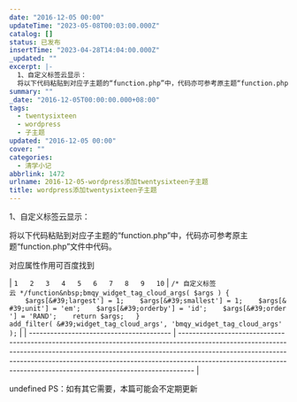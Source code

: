 ```yaml
---
date: "2016-12-05 00:00"
updateTime: "2023-05-08T00:03:00.000Z"
catalog: []
status: 已发布
insertTime: "2023-04-28T14:04:00.000Z"
_updated: ""
excerpt: |-
  1、自定义标签云显示：
  将以下代码粘贴到对应子主题的“function.php”中，代码亦可参考原主题“function.php”文件中代码。
summary: ""
_date: "2016-12-05T00:00:00.000+08:00"
tags:
  - twentysixteen
  - wordpress
  - 子主题
updated: "2016-12-05 00:00"
cover: ""
categories:
  - 清学小记
abbrlink: 1472
urlname: 2016-12-05-wordpress添加twentysixteen子主题
title: wordpress添加twentysixteen子主题
---
```


1、自定义标签云显示：

将以下代码粘贴到对应子主题的“function.php”中，代码亦可参考原主题“function.php”文件中代码。

对应属性作用可百度找到

| `1  
2  
3  
4  
5  
6  
7  
8  
9  
10` | `/* 自定义标签云 */function&nbsp;bmqy_widget_tag_cloud_args( $args ) {  
    $args[&#39;largest'] = 1;    $args[&#39;smallest'] = 1;    $args[&#39;unit'] = 'em';    $args[&#39;orderby'] = 'id';    $args[&#39;order'] = 'RAND';    return $args;  
}  
add_filter( &#39;widget_tag_cloud_args', 'bmqy_widget_tag_cloud_args' );` |
| ---------------------------------------- | ---------------------------------------------------------------------------------------------------------------------------------------------------------------------------------------------------------------------------------------------------------------------------------------------------------------------------- |

undefined
PS：如有其它需要，本篇可能会不定期更新
